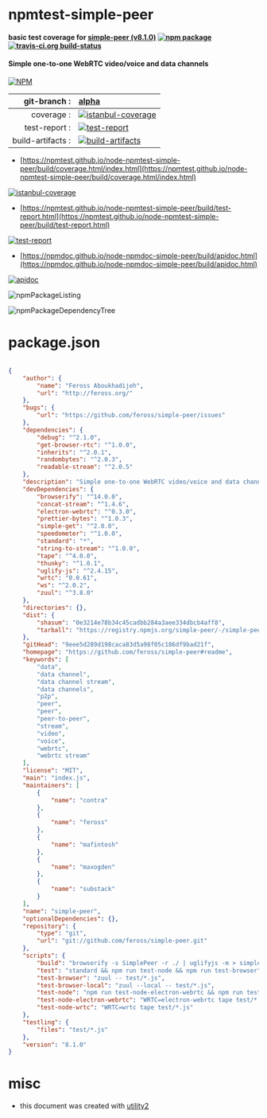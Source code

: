 # npmtest-simple-peer

#### basic test coverage for  [simple-peer (v8.1.0)](https://github.com/feross/simple-peer#readme)  [![npm package](https://img.shields.io/npm/v/npmtest-simple-peer.svg?style=flat-square)](https://www.npmjs.org/package/npmtest-simple-peer) [![travis-ci.org build-status](https://api.travis-ci.org/npmtest/node-npmtest-simple-peer.svg)](https://travis-ci.org/npmtest/node-npmtest-simple-peer)

#### Simple one-to-one WebRTC video/voice and data channels

[![NPM](https://nodei.co/npm/simple-peer.png?downloads=true&downloadRank=true&stars=true)](https://www.npmjs.com/package/simple-peer)

| git-branch : | [alpha](https://github.com/npmtest/node-npmtest-simple-peer/tree/alpha)|
|--:|:--|
| coverage : | [![istanbul-coverage](https://npmtest.github.io/node-npmtest-simple-peer/build/coverage.badge.svg)](https://npmtest.github.io/node-npmtest-simple-peer/build/coverage.html/index.html)|
| test-report : | [![test-report](https://npmtest.github.io/node-npmtest-simple-peer/build/test-report.badge.svg)](https://npmtest.github.io/node-npmtest-simple-peer/build/test-report.html)|
| build-artifacts : | [![build-artifacts](https://npmtest.github.io/node-npmtest-simple-peer/glyphicons_144_folder_open.png)](https://github.com/npmtest/node-npmtest-simple-peer/tree/gh-pages/build)|

- [https://npmtest.github.io/node-npmtest-simple-peer/build/coverage.html/index.html](https://npmtest.github.io/node-npmtest-simple-peer/build/coverage.html/index.html)

[![istanbul-coverage](https://npmtest.github.io/node-npmtest-simple-peer/build/screenCapture.buildCi.browser.%252Ftmp%252Fbuild%252Fcoverage.lib.html.png)](https://npmtest.github.io/node-npmtest-simple-peer/build/coverage.html/index.html)

- [https://npmtest.github.io/node-npmtest-simple-peer/build/test-report.html](https://npmtest.github.io/node-npmtest-simple-peer/build/test-report.html)

[![test-report](https://npmtest.github.io/node-npmtest-simple-peer/build/screenCapture.buildCi.browser.%252Ftmp%252Fbuild%252Ftest-report.html.png)](https://npmtest.github.io/node-npmtest-simple-peer/build/test-report.html)

- [https://npmdoc.github.io/node-npmdoc-simple-peer/build/apidoc.html](https://npmdoc.github.io/node-npmdoc-simple-peer/build/apidoc.html)

[![apidoc](https://npmdoc.github.io/node-npmdoc-simple-peer/build/screenCapture.buildCi.browser.%252Ftmp%252Fbuild%252Fapidoc.html.png)](https://npmdoc.github.io/node-npmdoc-simple-peer/build/apidoc.html)

![npmPackageListing](https://npmtest.github.io/node-npmtest-simple-peer/build/screenCapture.npmPackageListing.svg)

![npmPackageDependencyTree](https://npmtest.github.io/node-npmtest-simple-peer/build/screenCapture.npmPackageDependencyTree.svg)



# package.json

```json

{
    "author": {
        "name": "Feross Aboukhadijeh",
        "url": "http://feross.org/"
    },
    "bugs": {
        "url": "https://github.com/feross/simple-peer/issues"
    },
    "dependencies": {
        "debug": "^2.1.0",
        "get-browser-rtc": "^1.0.0",
        "inherits": "^2.0.1",
        "randombytes": "^2.0.3",
        "readable-stream": "^2.0.5"
    },
    "description": "Simple one-to-one WebRTC video/voice and data channels",
    "devDependencies": {
        "browserify": "^14.0.0",
        "concat-stream": "^1.4.6",
        "electron-webrtc": "^0.3.0",
        "prettier-bytes": "^1.0.3",
        "simple-get": "^2.0.0",
        "speedometer": "^1.0.0",
        "standard": "*",
        "string-to-stream": "^1.0.0",
        "tape": "^4.0.0",
        "thunky": "^1.0.1",
        "uglify-js": "^2.4.15",
        "wrtc": "0.0.61",
        "ws": "^2.0.2",
        "zuul": "^3.8.0"
    },
    "directories": {},
    "dist": {
        "shasum": "0e3214e78b34c45cadbb284a3aee334dbcb4aff8",
        "tarball": "https://registry.npmjs.org/simple-peer/-/simple-peer-8.1.0.tgz"
    },
    "gitHead": "9eee5d289d198caca83d5a98f05c186df9bad21f",
    "homepage": "https://github.com/feross/simple-peer#readme",
    "keywords": [
        "data",
        "data channel",
        "data channel stream",
        "data channels",
        "p2p",
        "peer",
        "peer",
        "peer-to-peer",
        "stream",
        "video",
        "voice",
        "webrtc",
        "webrtc stream"
    ],
    "license": "MIT",
    "main": "index.js",
    "maintainers": [
        {
            "name": "contra"
        },
        {
            "name": "feross"
        },
        {
            "name": "mafintosh"
        },
        {
            "name": "maxogden"
        },
        {
            "name": "substack"
        }
    ],
    "name": "simple-peer",
    "optionalDependencies": {},
    "repository": {
        "type": "git",
        "url": "git://github.com/feross/simple-peer.git"
    },
    "scripts": {
        "build": "browserify -s SimplePeer -r ./ | uglifyjs -m > simplepeer.min.js",
        "test": "standard && npm run test-node && npm run test-browser",
        "test-browser": "zuul -- test/*.js",
        "test-browser-local": "zuul --local -- test/*.js",
        "test-node": "npm run test-node-electron-webrtc && npm run test-node-wrtc",
        "test-node-electron-webrtc": "WRTC=electron-webrtc tape test/*.js",
        "test-node-wrtc": "WRTC=wrtc tape test/*.js"
    },
    "testling": {
        "files": "test/*.js"
    },
    "version": "8.1.0"
}
```



# misc
- this document was created with [utility2](https://github.com/kaizhu256/node-utility2)
